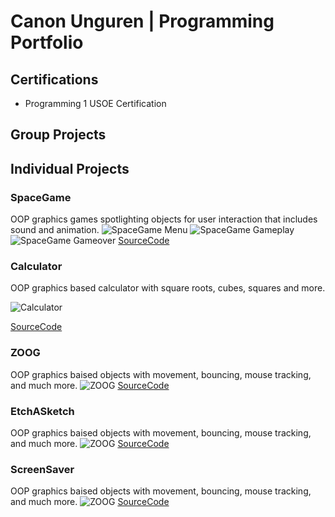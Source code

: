 # Canon Unguren | Programming Portfolio

## Certifications
- Programming 1 USOE Certification

## Group Projects   

## Individual Projects

### SpaceGame
OOP graphics games spotlighting objects for user interaction that includes sound and animation.
![SpaceGame Menu](https://github.com/CanonU/programming2/blob/main/images/Spacegame%20Welcome.png?raw=true)
![SpaceGame Gameplay](https://github.com/CanonU/programming2/blob/main/images/Spacegame%20gameplay.png?raw=true)
![SpaceGame Gameover](https://github.com/CanonU/programming2/blob/main/images/Spacegame%20Gameover.png?raw=true)
[SourceCode](https://github.com/CanonU/programming2/blob/main/src/SpaceGame.zip)

### Calculator
OOP graphics based calculator with square roots, cubes, squares and more. 

![Calculator](https://github.com/CanonU/programming2/blob/main/images/Calculator.png?raw=true)

[SourceCode](https://github.com/CanonU/programming2/blob/main/src/Calculator.zip)

### ZOOG
OOP graphics baised objects with movement, bouncing, mouse tracking, and much more.
![ZOOG](https://github.com/CanonU/programming2/blob/main/images/Zoog.png?raw=true)
[SourceCode](https://github.com/CanonU/programming2/blob/main/src/ZOOG.zip)

### EtchASketch
OOP graphics baised objects with movement, bouncing, mouse tracking, and much more.
![ZOOG](https://github.com/CanonU/programming2/blob/main/images/Zoog.png?raw=true)
[SourceCode](https://github.com/CanonU/programming2/blob/main/src/ZOOG.zip)

### ScreenSaver
OOP graphics baised objects with movement, bouncing, mouse tracking, and much more.
![ZOOG](https://github.com/CanonU/programming2/blob/main/images/Zoog.png?raw=true)
[SourceCode](https://github.com/CanonU/programming2/blob/main/src/ZOOG.zip)


